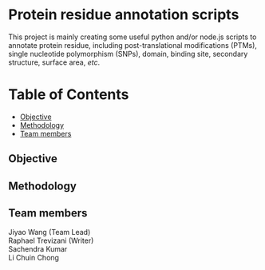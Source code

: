 # Protein residue annotation scripts

This project is mainly creating some useful python and/or node.js scripts to annotate protein residue, including post-translational modifications (PTMs), single nucleotide polymorphism (SNPs), domain, binding site, secondary structure, surface area, *etc*. 

Table of Contents
====================
- [Objective](#objective)
- [Methodology](#methodology)
- [Team members](#team-members)

## Objective 

## Methodology 

## Team members
Jiyao Wang (Team Lead) <br>
Raphael Trevizani (Writer) <br>
Sachendra Kumar <br>
Li Chuin Chong
